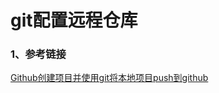 # git配置远程仓库

### 1、参考链接

[Github创建项目并使用git将本地项目push到github](https://blog.csdn.net/u010029204/article/details/52144208)